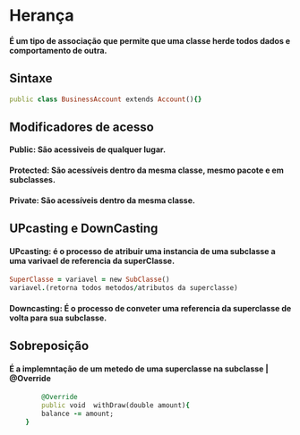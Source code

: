 # Herança
#### É um tipo de associação que permite que uma classe herde todos dados e comportamento de outra.
## Sintaxe
````ruby
public class BusinessAccount extends Account(){}

````
## Modificadores de acesso
#### Public: São acessiveis de qualquer lugar.
#### Protected: São acessíveis dentro da mesma classe, mesmo pacote e em subclasses.
#### Private: São acessíveis dentro da mesma classe.
## UPcasting e DownCasting

#### UPcasting: é o processo de atribuir uma instancia de uma subclasse a uma varivael de referencia da superClasse.
````ruby
SuperClasse = variavel = new SubClasse()
variavel.(retorna todos metodos/atributos da superclasse)
````
#### Downcasting: É o processo de conveter uma referencia da superclasse de volta para sua subclasse.

## Sobreposição
#### É a implemntação de um metedo de uma superclasse na subclasse | @Override
````ruby
        @Override
        public void  withDraw(double amount){
        balance -= amount;
    }
````

